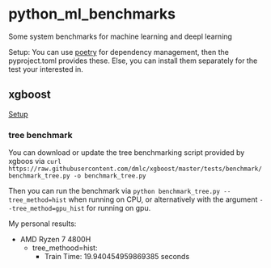 # python_ml_benchmarks
Some system benchmarks for machine learning and deepl learning

Setup: You can use [poetry](https://python-poetry.org/docs/) for dependency management, then the pyproject.toml provides these. Else, you can install them separately for the test your interested in.

## xgboost
[Setup](https://pypi.org/project/xgboost/)

### tree benchmark

You can download or update the tree benchmarking script provided by xgboos via 
`curl https://raw.githubusercontent.com/dmlc/xgboost/master/tests/benchmark/benchmark_tree.py -o benchmark_tree.py`

Then you can run the benchmark via `python benchmark_tree.py --tree_method=hist` when running on CPU, or alternatively with the argument `--tree_method=gpu_hist` for running on gpu.

My personal results:
 - AMD Ryzen 7 4800H
	- tree_methood=hist:
		- Train Time: 19.940454959869385 seconds
